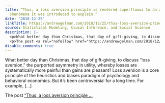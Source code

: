 ```yaml
---
title: “Thus, a loss aversion principle is rendered superfluous to an account of the
  phenomena it was introduced to explain.”
date: '2018-12-25'
linkTitle: https://andrewgelman.com/2018/12/25/thus-loss-aversion-principle-rendered-superfluous-account-phenomena-introduced-explain/
source: Statistical Modeling, Causal Inference, and Social Science
description: |-
  <p>What better day than Christmas, that day of gift-giving, to discuss &#8220;loss aversion,&#8221; the purported asymmetry in utility, whereby losses are systematically more painful than gains are pleasant? Loss aversion is a core principle of the heuristics and biases paradigm of psychology and behavioral economics. But it&#8217;s been controversial for a long time. For example, [&#8230;]</p>
  <p>The post <a rel="nofollow" href="https://andrewgelman.com/2018/12/25/thus-loss-aversion-principle-rendered-superfluous-account-phenomena-introduced-explain/">&#8220;Thus, a loss aversion principle ...
disable_comments: true
---
```

<p>What better day than Christmas, that day of gift-giving, to discuss &#8220;loss aversion,&#8221; the purported asymmetry in utility, whereby losses are systematically more painful than gains are pleasant? Loss aversion is a core principle of the heuristics and biases paradigm of psychology and behavioral economics. But it&#8217;s been controversial for a long time. For example, [&#8230;]</p>
<p>The post <a rel="nofollow" href="https://andrewgelman.com/2018/12/25/thus-loss-aversion-principle-rendered-superfluous-account-phenomena-introduced-explain/">&#8220;Thus, a loss aversion principle ...